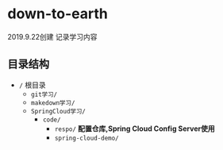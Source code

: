 # down-to-earth
2019.9.22创建 记录学习内容

## 目录结构

+ `/`	根目录
  + `git学习/`
  + `makedown学习/`
  + `SpringCloud学习/`
    + `code/`
      + `respo/`	**配置仓库,Spring Cloud Config Server使用**
      + `spring-cloud-demo/`